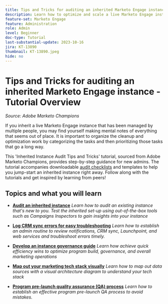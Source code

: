 ```yaml
---
title: Tips and Tricks for auditing an inherited Marketo Engage instance
description: Learn how to optimize and scale a live Marketo Engage instance that you inherited.
feature-set: Marketo Engage
feature: Administration
role: Admin
level: Beginner
doc-type: Tutorial
last-substantial-update: 2023-10-16
jira: KT-13890
thumbnail: KT-13890.jpeg
hide: no
---
```


# Tips and Tricks for auditing an inherited Marketo Engage instance - Tutorial Overview

*Source: Adobe Marketo Champions* 

If you inherit a live Marketo Engage instance that has been managed by multiple people, you may find yourself making mental notes of everything that seems out of place. It is important to organize the cleanup and optimization work by categorizing the tasks and then prioritizing those tasks that go a long way.

This 'Inherited Instance Audit Tips and Tricks' tutorial, sourced from Adobe Marketo Champions, provides step-by-step guidance for new admins. The tutorial accompanies downloadable [audit checklists](https://experienceleague.adobe.com/docs/marketo/using/getting-started-with-marketo/inheriting-a-marketo-engage-instance/where-to-start.html) and templates to help you jump-start an inherited instance right away. Follow along with the tutorials and get inspired by learning from peers! 

## Topics and what you will learn

* **[Audit an inherited instance](/help/marketo/marketo-tutorial-inherited-instance/audit-an-inherted-instance.md)**
*Learn how to audit an existing instance that's new to you. Test the inherited set-up using out-of-the-box tools such as Campaigns Inspectors to gain insights into your instance*

* **[Log CRM sync errors for easy troubleshooting](/help/marketo/marketo-tutorial-inherited-instance/log-crm-sync-errors-for-easy-troubleshooting.md)**
*Learn how to establish an admin routine to review notifications, CRM sync, Launchpoint, and web services and troubleshoot errors timely.* 

* **[Develop an instance governance guide](/help/marketo/marketo-tutorial-inherited-instance/develop-an-instance-governance-guide.md)**
*Learn how achieve quick efficiency wins to optimize program build, governance, and overall marketing operations*

* **[Map out your marketing tech stack visually](/help/marketo/marketo-tutorial-inherited-instance/create-a-visual-data-flow-diagram.md)**
*Learn how to map out data sources with a visual architecture diagram to understand your tech stack*

* **[Program pre-launch quality assurance (QA) process](/help/marketo/marketo-tutorial-inherited-instance/essential-program-pre-launch-qa.md)**
*Learn how to establish an effective program pre-launch QA process to avoid mistakes.*
